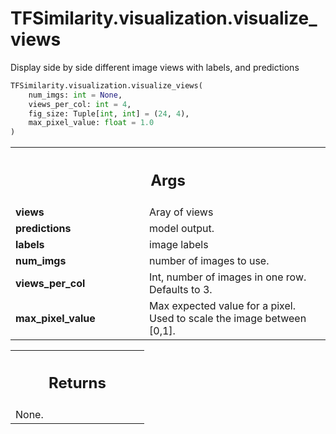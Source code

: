 # TFSimilarity.visualization.visualize_views





Display side by side different image views with labels, and predictions

```python
TFSimilarity.visualization.visualize_views(
    num_imgs: int = None,
    views_per_col: int = 4,
    fig_size: Tuple[int, int] = (24, 4),
    max_pixel_value: float = 1.0
)
```



<!-- Placeholder for "Used in" -->


<!-- Tabular view -->
 <table class="responsive fixed orange">
<colgroup><col width="214px"><col></colgroup>
<tr><th colspan="2"><h2 class="add-link">Args</h2></th></tr>

<tr>
<td>
<b>views</b>
</td>
<td>
Aray of views
</td>
</tr><tr>
<td>
<b>predictions</b>
</td>
<td>
model output.
</td>
</tr><tr>
<td>
<b>labels</b>
</td>
<td>
image labels
</td>
</tr><tr>
<td>
<b>num_imgs</b>
</td>
<td>
number of images to use.
</td>
</tr><tr>
<td>
<b>views_per_col</b>
</td>
<td>
Int, number of images in one row. Defaults to 3.
</td>
</tr><tr>
<td>
<b>max_pixel_value</b>
</td>
<td>
Max expected value for a pixel. Used to scale the image
between [0,1].
</td>
</tr>
</table>



<!-- Tabular view -->
 <table class="responsive fixed orange">
<colgroup><col width="214px"><col></colgroup>
<tr><th colspan="2"><h2 class="add-link">Returns</h2></th></tr>
<tr class="alt">
<td colspan="2">
None.
</td>
</tr>

</table>

